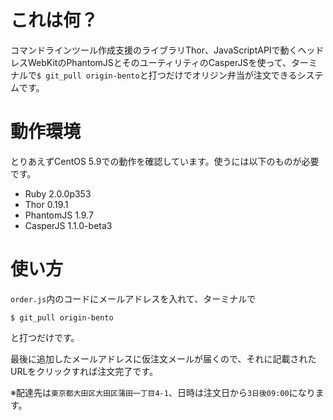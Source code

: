 # これは何？

コマンドラインツール作成支援のライブラリThor、JavaScriptAPIで動くヘッドレスWebKitのPhantomJSとそのユーティリティのCasperJSを使って、ターミナルで`$ git_pull origin-bento`と打つだけでオリジン弁当が注文できるシステムです。


# 動作環境

とりあえずCentOS 5.9での動作を確認しています。使うには以下のものが必要です。

* Ruby 2.0.0p353
* Thor 0.19.1
* PhantomJS 1.9.7
* CasperJS 1.1.0-beta3

# 使い方

`order.js`内のコードにメールアドレスを入れて、ターミナルで

    $ git_pull origin-bento

と打つだけです。

最後に追加したメールアドレスに仮注文メールが届くので、それに記載されたURLをクリックすれば注文完了です。

※配達先は`東京都大田区大田区蒲田一丁目4-1`、日時は注文日から`3日後09:00`になります。